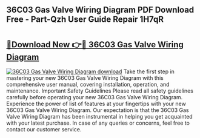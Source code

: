 ## 36C03 Gas Valve Wiring Diagram PDF Download Free - Part-Qzh User Guide Repair 1H7qR

# <h2><a href="http://dfnadr.blite.top/?on=36C03+Gas+Valve+Wiring+Diagram">🔗Download New 👉🔴 36C03 Gas Valve Wiring Diagram</a></h2>

[![36C03 Gas Valve Wiring Diagram download](https://i.imgur.com/lujVjoI.png)](http://dfnadr.blite.top/?on=36C03+Gas+Valve+Wiring+Diagram)
Take the first step in mastering your new 36C03 Gas Valve Wiring Diagram with this comprehensive user manual, covering installation, operation, and maintenance. Important Safety Guidelines Please read all safety guidelines carefully before operating your new 36C03 Gas Valve Wiring Diagram. Experience the power of list of features at your fingertips with your new 36C03 Gas Valve Wiring Diagram. Our expectation is that the 36C03 Gas Valve Wiring Diagram has been instrumental in helping you get acquainted with your latest purchase. In case of any queries or concerns, feel free to contact our customer service.
